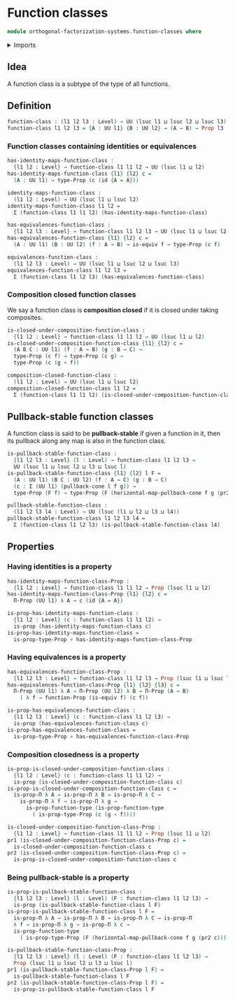 # Function classes

```agda
module orthogonal-factorization-systems.function-classes where
```

<details><summary>Imports</summary>

```agda
open import foundation.dependent-pair-types
open import foundation.equivalences
open import foundation.functions
open import foundation.propositions
open import foundation.pullback-squares
open import foundation.universe-levels
```

</details>

## Idea

A function class is a subtype of the type of all functions.

## Definition

```agda
function-class : (l1 l2 l3 : Level) → UU (lsuc l1 ⊔ lsuc l2 ⊔ lsuc l3)
function-class l1 l2 l3 = {A : UU l1} {B : UU l2} → (A → B) → Prop l3
```

### Function classes containing identities or equivalences

```agda
has-identity-maps-function-class :
  {l1 l2 : Level} → function-class l1 l1 l2 → UU (lsuc l1 ⊔ l2)
has-identity-maps-function-class {l1} {l2} c =
  (A : UU l1) → type-Prop (c (id {A = A}))

identity-maps-function-class :
  (l1 l2 : Level) → UU (lsuc l1 ⊔ lsuc l2)
identity-maps-function-class l1 l2 =
  Σ (function-class l1 l1 l2) (has-identity-maps-function-class)

has-equivalences-function-class :
  {l1 l2 l3 : Level} → function-class l1 l2 l3 → UU (lsuc l1 ⊔ lsuc l2 ⊔ l3)
has-equivalences-function-class {l1} {l2} c =
  (A : UU l1) (B : UU l2) (f : A → B) → is-equiv f → type-Prop (c f)

equivalences-function-class :
  (l1 l2 l3 : Level) → UU (lsuc l1 ⊔ lsuc l2 ⊔ lsuc l3)
equivalences-function-class l1 l2 l3 =
  Σ (function-class l1 l2 l3) (has-equivalences-function-class)
```

### Composition closed function classes

We say a function class is **composition closed** if it is closed under taking
composites.

```agda
is-closed-under-composition-function-class :
  {l1 l2 : Level} → function-class l1 l1 l2 → UU (lsuc l1 ⊔ l2)
is-closed-under-composition-function-class {l1} {l2} c =
  (A B C : UU l1) (f : A → B) (g : B → C) →
  type-Prop (c f) → type-Prop (c g) →
  type-Prop (c (g ∘ f))

composition-closed-function-class :
  (l1 l2 : Level) → UU (lsuc l1 ⊔ lsuc l2)
composition-closed-function-class l1 l2 =
  Σ (function-class l1 l1 l2) (is-closed-under-composition-function-class)
```

## Pullback-stable function classes

A function class is said to be **pullback-stable** if given a function in it,
then its pullback along any map is also in the function class.

```agda
is-pullback-stable-function-class :
  {l1 l2 l3 : Level} (l : Level) → function-class l1 l2 l3 →
  UU (lsuc l1 ⊔ lsuc l2 ⊔ l3 ⊔ lsuc l)
is-pullback-stable-function-class {l1} {l2} l F =
  (A : UU l1) (B C : UU l2) (f : A → C) (g : B → C)
  (c : Σ (UU l1) (pullback-cone l f g)) →
  type-Prop (F f) → type-Prop (F (horizontal-map-pullback-cone f g (pr2 c)))

pullback-stable-function-class :
  (l1 l2 l3 l4 : Level) → UU (lsuc (l1 ⊔ l2 ⊔ l3 ⊔ l4))
pullback-stable-function-class l1 l2 l3 l4 =
  Σ (function-class l1 l2 l3) (is-pullback-stable-function-class l4)
```

## Properties

### Having identities is a property

```agda
has-identity-maps-function-class-Prop :
  {l1 l2 : Level} → function-class l1 l1 l2 → Prop (lsuc l1 ⊔ l2)
has-identity-maps-function-class-Prop {l1} {l2} c =
  Π-Prop (UU l1) λ A → c (id {A = A})

is-prop-has-identity-maps-function-class :
  {l1 l2 : Level} (c : function-class l1 l1 l2) →
  is-prop (has-identity-maps-function-class c)
is-prop-has-identity-maps-function-class =
  is-prop-type-Prop ∘ has-identity-maps-function-class-Prop
```

### Having equivalences is a property

```agda
has-equivalences-function-class-Prop :
  {l1 l2 l3 : Level} → function-class l1 l2 l3 → Prop (lsuc l1 ⊔ lsuc l2 ⊔ l3)
has-equivalences-function-class-Prop {l1} {l2} {l3} c =
  Π-Prop (UU l1) λ A → Π-Prop (UU l2) λ B → Π-Prop (A → B)
    ( λ f → function-Prop (is-equiv f) (c f))

is-prop-has-equivalences-function-class :
  {l1 l2 l3 : Level} (c : function-class l1 l2 l3) →
  is-prop (has-equivalences-function-class c)
is-prop-has-equivalences-function-class =
  is-prop-type-Prop ∘ has-equivalences-function-class-Prop
```

### Composition closedness is a property

```agda
is-prop-is-closed-under-composition-function-class :
  {l1 l2 : Level} (c : function-class l1 l1 l2) →
  is-prop (is-closed-under-composition-function-class c)
is-prop-is-closed-under-composition-function-class c =
  is-prop-Π λ A → is-prop-Π λ B → is-prop-Π λ C →
    is-prop-Π λ f → is-prop-Π λ g →
      is-prop-function-type (is-prop-function-type
        ( is-prop-type-Prop (c (g ∘ f))))

is-closed-under-composition-function-class-Prop :
  {l1 l2 : Level} → function-class l1 l1 l2 → Prop (lsuc l1 ⊔ l2)
pr1 (is-closed-under-composition-function-class-Prop c) =
  is-closed-under-composition-function-class c
pr2 (is-closed-under-composition-function-class-Prop c) =
  is-prop-is-closed-under-composition-function-class c
```

### Being pullback-stable is a property

```agda
is-prop-is-pullback-stable-function-class :
  {l1 l2 l3 : Level} (l : Level) (F : function-class l1 l2 l3) →
  is-prop (is-pullback-stable-function-class l F)
is-prop-is-pullback-stable-function-class l F =
  is-prop-Π λ A → is-prop-Π λ B → is-prop-Π λ C → is-prop-Π
  λ f → is-prop-Π λ g → is-prop-Π λ c →
  is-prop-function-type
    ( is-prop-type-Prop (F (horizontal-map-pullback-cone f g (pr2 c))))

is-pullback-stable-function-class-Prop :
  {l1 l2 l3 : Level} (l : Level) (F : function-class l1 l2 l3) →
  Prop (lsuc l1 ⊔ lsuc l2 ⊔ l3 ⊔ lsuc l)
pr1 (is-pullback-stable-function-class-Prop l F) =
  is-pullback-stable-function-class l F
pr2 (is-pullback-stable-function-class-Prop l F) =
  is-prop-is-pullback-stable-function-class l F
```
